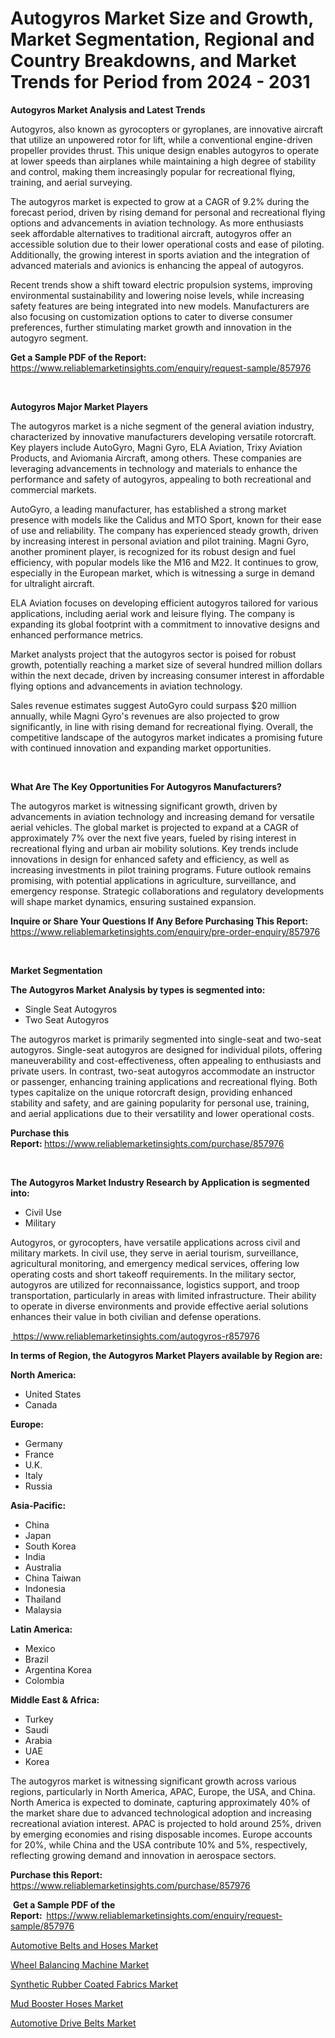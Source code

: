 <p><h1>Autogyros Market Size and Growth, Market Segmentation, Regional and Country Breakdowns, and Market Trends for Period from 2024 -  2031</h1></p><p><strong>Autogyros Market Analysis and Latest Trends</strong></p>
<p><p>Autogyros, also known as gyrocopters or gyroplanes, are innovative aircraft that utilize an unpowered rotor for lift, while a conventional engine-driven propeller provides thrust. This unique design enables autogyros to operate at lower speeds than airplanes while maintaining a high degree of stability and control, making them increasingly popular for recreational flying, training, and aerial surveying.</p><p>The autogyros market is expected to grow at a CAGR of 9.2% during the forecast period, driven by rising demand for personal and recreational flying options and advancements in aviation technology. As more enthusiasts seek affordable alternatives to traditional aircraft, autogyros offer an accessible solution due to their lower operational costs and ease of piloting. Additionally, the growing interest in sports aviation and the integration of advanced materials and avionics is enhancing the appeal of autogyros. </p><p>Recent trends show a shift toward electric propulsion systems, improving environmental sustainability and lowering noise levels, while increasing safety features are being integrated into new models. Manufacturers are also focusing on customization options to cater to diverse consumer preferences, further stimulating market growth and innovation in the autogyro segment.</p></p>
<p><strong>Get a Sample PDF of the Report:&nbsp;</strong> <a href="https://www.reliablemarketinsights.com/enquiry/request-sample/857976?utm_campaign=1775&utm_medium=2&utm_source=Github&utm_content=ia&utm_term=02112024&utm_id=autogyros">https://www.reliablemarketinsights.com/enquiry/request-sample/857976</a></p>
<p>&nbsp;</p>
<p><strong>Autogyros Major Market Players</strong></p>
<p><p>The autogyros market is a niche segment of the general aviation industry, characterized by innovative manufacturers developing versatile rotorcraft. Key players include AutoGyro, Magni Gyro, ELA Aviation, Trixy Aviation Products, and Aviomania Aircraft, among others. These companies are leveraging advancements in technology and materials to enhance the performance and safety of autogyros, appealing to both recreational and commercial markets.</p><p>AutoGyro, a leading manufacturer, has established a strong market presence with models like the Calidus and MTO Sport, known for their ease of use and reliability. The company has experienced steady growth, driven by increasing interest in personal aviation and pilot training. Magni Gyro, another prominent player, is recognized for its robust design and fuel efficiency, with popular models like the M16 and M22. It continues to grow, especially in the European market, which is witnessing a surge in demand for ultralight aircraft.</p><p>ELA Aviation focuses on developing efficient autogyros tailored for various applications, including aerial work and leisure flying. The company is expanding its global footprint with a commitment to innovative designs and enhanced performance metrics.</p><p>Market analysts project that the autogyros sector is poised for robust growth, potentially reaching a market size of several hundred million dollars within the next decade, driven by increasing consumer interest in affordable flying options and advancements in aviation technology.</p><p>Sales revenue estimates suggest AutoGyro could surpass $20 million annually, while Magni Gyro's revenues are also projected to grow significantly, in line with rising demand for recreational flying. Overall, the competitive landscape of the autogyros market indicates a promising future with continued innovation and expanding market opportunities.</p></p>
<p>&nbsp;</p>
<p><strong>What Are The Key Opportunities For Autogyros Manufacturers?</strong></p>
<p><p>The autogyros market is witnessing significant growth, driven by advancements in aviation technology and increasing demand for versatile aerial vehicles. The global market is projected to expand at a CAGR of approximately 7% over the next five years, fueled by rising interest in recreational flying and urban air mobility solutions. Key trends include innovations in design for enhanced safety and efficiency, as well as increasing investments in pilot training programs. Future outlook remains promising, with potential applications in agriculture, surveillance, and emergency response. Strategic collaborations and regulatory developments will shape market dynamics, ensuring sustained expansion.</p></p>
<p><strong>Inquire or Share Your Questions If Any Before Purchasing This Report:</strong> <a href="https://www.reliablemarketinsights.com/enquiry/pre-order-enquiry/857976?utm_campaign=1775&utm_medium=2&utm_source=Github&utm_content=ia&utm_term=02112024&utm_id=autogyros">https://www.reliablemarketinsights.com/enquiry/pre-order-enquiry/857976</a></p>
<p>&nbsp;</p>
<p><strong>Market Segmentation</strong></p>
<p><strong>The Autogyros Market Analysis by types is segmented into:</strong></p>
<p><ul><li>Single Seat Autogyros</li><li>Two Seat Autogyros</li></ul></p>
<p><p>The autogyros market is primarily segmented into single-seat and two-seat autogyros. Single-seat autogyros are designed for individual pilots, offering maneuverability and cost-effectiveness, often appealing to enthusiasts and private users. In contrast, two-seat autogyros accommodate an instructor or passenger, enhancing training applications and recreational flying. Both types capitalize on the unique rotorcraft design, providing enhanced stability and safety, and are gaining popularity for personal use, training, and aerial applications due to their versatility and lower operational costs.</p></p>
<p><strong>Purchase this Report:&nbsp;</strong><a href="https://www.reliablemarketinsights.com/purchase/857976?utm_campaign=1775&utm_medium=2&utm_source=Github&utm_content=ia&utm_term=02112024&utm_id=autogyros">https://www.reliablemarketinsights.com/purchase/857976</a></p>
<p>&nbsp;</p>
<p><strong>The Autogyros Market Industry Research by Application is segmented into:</strong></p>
<p><ul><li>Civil Use</li><li>Military</li></ul></p>
<p><p>Autogyros, or gyrocopters, have versatile applications across civil and military markets. In civil use, they serve in aerial tourism, surveillance, agricultural monitoring, and emergency medical services, offering low operating costs and short takeoff requirements. In the military sector, autogyros are utilized for reconnaissance, logistics support, and troop transportation, particularly in areas with limited infrastructure. Their ability to operate in diverse environments and provide effective aerial solutions enhances their value in both civilian and defense operations.</p></p>
<p><a href="https://www.reliablemarketinsights.com/autogyros-r857976?utm_campaign=1775&utm_medium=2&utm_source=Github&utm_content=ia&utm_term=02112024&utm_id=autogyros">&nbsp;https://www.reliablemarketinsights.com/autogyros-r857976</a></p>
<p><strong>In terms of Region, the Autogyros Market Players available by Region are:</strong></p>
<p>
    <p> <strong> North America: </strong>
        <ul>
            <li>United States</li>
            <li>Canada</li>
        </ul>
        </p> 
    <p> <strong> Europe: </strong>
        <ul>
            <li>Germany</li>
            <li>France</li>
            <li>U.K.</li>
            <li>Italy</li>
            <li>Russia</li>
        </ul>
        </p> 
    <p> <strong> Asia-Pacific: </strong>
        <ul>
            <li>China</li>
            <li>Japan</li>
            <li>South Korea</li>
            <li>India</li>
            <li>Australia</li>
            <li>China Taiwan</li>
            <li>Indonesia</li>
            <li>Thailand</li>
            <li>Malaysia</li>
        </ul>
        </p> 
    <p> <strong> Latin America: </strong>
        <ul>
            <li>Mexico</li>
            <li>Brazil</li>
            <li>Argentina Korea</li>
            <li>Colombia</li>
        </ul>
        </p> 
    <p> <strong> Middle East & Africa: </strong>
        <ul>
            <li>Turkey</li>
            <li>Saudi</li>
            <li>Arabia</li>
            <li>UAE</li>
            <li>Korea</li>
        </ul>
    </p>
    </p>
<p><p>The autogyros market is witnessing significant growth across various regions, particularly in North America, APAC, Europe, the USA, and China. North America is expected to dominate, capturing approximately 40% of the market share due to advanced technological adoption and increasing recreational aviation interest. APAC is projected to hold around 25%, driven by emerging economies and rising disposable incomes. Europe accounts for 20%, while China and the USA contribute 10% and 5%, respectively, reflecting growing demand and innovation in aerospace sectors.</p></p>
<p><strong>Purchase this Report: </strong><a href="https://www.reliablemarketinsights.com/purchase/857976?utm_campaign=1775&utm_medium=2&utm_source=Github&utm_content=ia&utm_term=02112024&utm_id=autogyros">https://www.reliablemarketinsights.com/purchase/857976</a></p>
<p>&nbsp;<strong>Get a Sample PDF of the Report:&nbsp;&nbsp;</strong><a href="https://www.reliablemarketinsights.com/enquiry/request-sample/857976?utm_campaign=1775&utm_medium=2&utm_source=Github&utm_content=ia&utm_term=02112024&utm_id=autogyros">https://www.reliablemarketinsights.com/enquiry/request-sample/857976</a></p>
<p><strong></strong></p>
<p><p><a href="https://www.linkedin.com/pulse/exploring-automotive-belts-hoses-market-strategic-insights-growth-as6uf?utm_campaign=1775&utm_medium=2&utm_source=Github&utm_content=ia&utm_term=02112024&utm_id=autogyros">Automotive Belts and Hoses Market</a></p><p><a href="https://github.com/sumonsky0m/Market-Research-Report-List-1/blob/main/wheel-balancing-machine-market.md?utm_campaign=1775&utm_medium=2&utm_source=Github&utm_content=ia&utm_term=02112024&utm_id=autogyros">Wheel Balancing Machine Market</a></p><p><a href="https://www.linkedin.com/pulse/synthetic-rubber-coated-fabrics-market-size-share-analysis--q2zdf?utm_campaign=1775&utm_medium=2&utm_source=Github&utm_content=ia&utm_term=02112024&utm_id=autogyros">Synthetic Rubber Coated Fabrics Market</a></p><p><a href="https://www.linkedin.com/pulse/mud-booster-hoses-market-research-report-forecast-growth-prospects-exbbf?utm_campaign=1775&utm_medium=2&utm_source=Github&utm_content=ia&utm_term=02112024&utm_id=autogyros">Mud Booster Hoses Market</a></p><p><a href="https://www.linkedin.com/pulse/global-automotive-drive-belts-market-opportunities-challenges2024-xln9c?utm_campaign=1775&utm_medium=2&utm_source=Github&utm_content=ia&utm_term=02112024&utm_id=autogyros">Automotive Drive Belts Market</a></p></p>